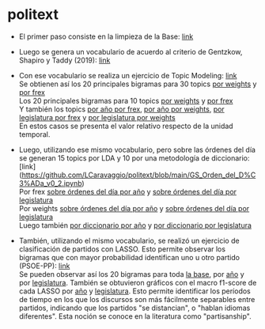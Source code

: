# politext

- El primer paso consiste en la limpieza de la Base: [link](https://github.com/LCaravaggio/politext/blob/main/Limpiar_la_base.ipynb) </br>

- Luego se genera un vocabulario de acuerdo al criterio de Gentzkow, Shapiro y Taddy (2019): [link](https://github.com/LCaravaggio/politext/blob/main/GS%20-%20Guardar%20Vocabulario.ipynb) </br>

- Con ese vocabulario se realiza un ejercicio de Topic Modeling: [link](https://github.com/LCaravaggio/politext/blob/main/GS_v0_2_con_vocab.ipynb) </br>
Se obtienen así los 20 principales bigramas para 30 topics [por weights](https://github.com/LCaravaggio/politext/blob/main/output/bigramas_por_weights_30topics.csv) y [por frex](https://github.com/LCaravaggio/politext/blob/main/output/bigramas_por_frex_30topics.csv) </br>
Los 20 principales bigramas para 10 topics [por weights](https://github.com/LCaravaggio/politext/blob/main/output/bigramas_por_weights_10topics.csv) y [por frex](https://github.com/LCaravaggio/politext/blob/main/output/bigramas_por_frex_10topics.csv) </br>
Y también los topics [por año por frex](https://github.com/LCaravaggio/politext/blob/main/output/topics_por_a%C3%B1o_por_frex.csv), [por año por weights](https://github.com/LCaravaggio/politext/blob/main/output/topics_por_a%C3%B1o_por_weights.csv), [por legislatura por frex](https://github.com/LCaravaggio/politext/blob/main/output/topics_por_legislatura_por_frex.csv) y [por legislatura por weights](https://github.com/LCaravaggio/politext/blob/main/output/topics_por_legislatura_por_weights.csv) </br>
En estos casos se presenta el valor relativo respecto de la unidad temporal. 

- Luego, utilizando ese mismo vocabulario, pero sobre las órdenes del día se generan 15 topics por LDA y 10 por una metodología de diccionario: [link] (https://github.com/LCaravaggio/politext/blob/main/GS_Orden_del_D%C3%ADa_v0_2.ipynb) </br>
Por frex [sobre órdenes del día por año](https://github.com/LCaravaggio/politext/blob/main/output/topics_por_a%C3%B1o_por_frex_por_ordendeldia.csv) y 
[sobre órdenes del día por legislatura](https://github.com/LCaravaggio/politext/blob/main/output/topics_por_legislatura_por_frex_por_ordendeldia.csv) </br>
Por weights [sobre órdenes del día por año](https://github.com/LCaravaggio/politext/blob/main/output/topics_por_a%C3%B1o_por_weights_por_ordendeldia.csv) y 
[sobre órdenes del día por legislatura](https://github.com/LCaravaggio/politext/blob/main/output/topics_por_legislatura_por_weights_por_ordendeldia.csv) </br>
Luego también [por diccionario por año](https://github.com/LCaravaggio/politext/blob/main/output/topics_por_a%C3%B1o_por_designacionamano.csv) y 
[por diccionario por legislatura](https://github.com/LCaravaggio/politext/blob/main/output/topics_por_legislatura_por_designacionamano.csv) </br>

- También, utilizando el mismo vocabulario, se realizó un ejercicio de clasificación de partidos con LASSO. Esto permite observar los bigramas que con mayor probabilidad identifican uno u otro partido (PSOE-PP): [link](https://github.com/LCaravaggio/politext/blob/main/LASSO.ipynb) </br>
Se pueden observar así los 20 bigramas para toda [la base](https://github.com/LCaravaggio/politext/blob/main/output/lasso.csv), por [año](https://github.com/LCaravaggio/politext/blob/main/output/lasso_por_a%C3%B1o.csv) y por [legislatura](https://github.com/LCaravaggio/politext/blob/main/output/lasso_por_legislatura.csv).
También se obtuvieron gráficos con el macro f1-score de cada LASSO por [año](https://github.com/LCaravaggio/politext/blob/main/output/lasso_por_a%C3%B1o.png) y [legislatura](https://github.com/LCaravaggio/politext/blob/main/output/lasso_por_legislatura.png). Esto permite identificar los períodos de tiempo en los que los discursos son más fácilmente separables entre partidos, indicando que los partidos "se distancian", o "hablan idiomas diferentes". Esta noción se conoce en la literatura como "partisanship". 
